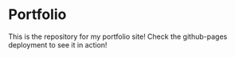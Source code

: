 # Portfolio

This is the repository for my portfolio site! Check the github-pages deployment to see it in action!
